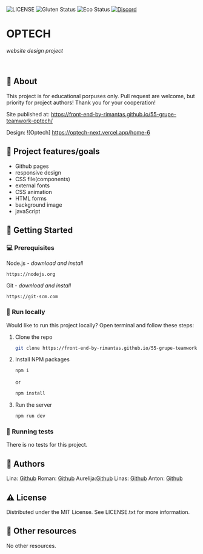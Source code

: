 ![LICENSE](https://img.shields.io/badge/license-MIT-blue.svg?style=flat-square)
![Gluten Status](https://img.shields.io/badge/Gluten-Free-green.svg)
![Eco Status](https://img.shields.io/badge/ECO-Friendly-green.svg)
[![Discord](https://discord.com/api/guilds/571393319201144843/widget.png)](https://discord.gg/dRwW4rw)

# OPTECH

_website design project_

<br>

## 🌟 About

This project is for educational porpuses only. Pull request are welcome, but priority for project authors! Thank you for your cooperation!

Site published at: https://front-end-by-rimantas.github.io/55-grupe-teamwork-optech/

Design: ![Optech] https://optech-next.vercel.app/home-6

## 🎯 Project features/goals

-   Github pages
-   responsive design
-   CSS file(components)
-   external fonts
-   CSS animation
-   HTML forms
-   background image
-   javaScript
        

## 🧰 Getting Started

### 💻 Prerequisites

Node.js - _download and install_

```
https://nodejs.org
```

Git - _download and install_

```
https://git-scm.com
```

### 🏃 Run locally

Would like to run this project locally? Open terminal and follow these steps:

1. Clone the repo
    ```sh
    git clone https://front-end-by-rimantas.github.io/55-grupe-teamwork-optech/
    ```
2. Install NPM packages
    ```sh
    npm i
    ```
    or
    ```sh
    npm install
    ```
3. Run the server
    ```sh
    npm run dev
    ```

### 🧪 Running tests

There is no tests for this project.

## 🎅 Authors

Lina: [Github](https://github.com/cyber9933)
Roman: [Github](https://github.com/romasmv)
Aurelija:[Github](https://github.com/Aura-Lem)
Linas: [Github](https://github.com/KetleriusLinas)
Anton: [Github](https://github.com/Hippo-2025)




 


## ⚠️ License

Distributed under the MIT License. See LICENSE.txt for more information.

## 🔗 Other resources

No other resources.